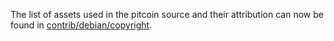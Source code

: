 The list of assets used in the pitcoin source and their attribution can now be found in [contrib/debian/copyright](../contrib/debian/copyright).

